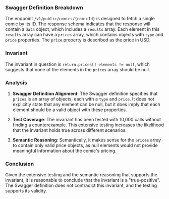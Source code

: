 ### Swagger Definition Breakdown

The endpoint `/v1/public/comics/{comicId}` is designed to fetch a single comic by its ID. The response schema indicates that the response will contain a `data` object, which includes a `results` array. Each element in this `results` array can have a `prices` array, which contains objects with `type` and `price` properties. The `price` property is described as the price in USD.

### Invariant

The invariant in question is `return.prices[] elements != null`, which suggests that none of the elements in the `prices` array should be null.

### Analysis

1. **Swagger Definition Alignment**: The Swagger definition specifies that `prices` is an array of objects, each with a `type` and `price`. It does not explicitly state that any element can be null, but it does imply that each element should be a valid object with these properties.

2. **Test Coverage**: The invariant has been tested with 10,000 calls without finding a counterexample. This extensive testing increases the likelihood that the invariant holds true across different scenarios.

3. **Semantic Reasoning**: Semantically, it makes sense for the `prices` array to contain only valid price objects, as null elements would not provide meaningful information about the comic's pricing.

### Conclusion

Given the extensive testing and the semantic reasoning that supports the invariant, it is reasonable to conclude that the invariant is a "true-positive". The Swagger definition does not contradict this invariant, and the testing supports its validity.
